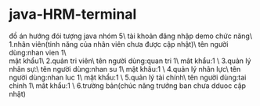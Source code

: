 # java-HRM-terminal
đồ án hướng đói tượng  java nhóm 5\\
tài khoản đăng nhập demo chức năng\\
1.nhân viên(tinh năng của nhân viên chưa được cập nhật)\\
tên người dùng:nhan vien 1\\\
mật khẩu1\\
2.quản tri viên\\
tên người dùng:quan tri 1\\
mât khẩu:1 \\
3.quản lý nhân sự:\\
tên người dùng:nhan su 1\\
mật khâu:1 \\
4.quản lý nhân lực\\
tên người dùng:nhan luc 1\\
mật khẩu:1 \\
5.quản lý tài chính\\
tên người dùng:tai chinh 1\\
mât khẩu:1 \\
6.trường bản(chúc năng trưởng ban chưa dduoc cập nhật)

